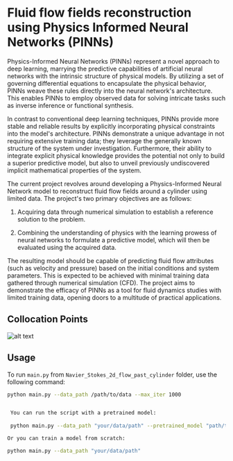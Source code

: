 # Fluid flow fields reconstruction using Physics Informed Neural Networks (PINNs)

Physics-Informed Neural Networks (PINNs) represent a novel approach to deep learning, marrying the predictive capabilities of artificial neural networks with the intrinsic structure of physical models. By utilizing a set of governing differential equations to encapsulate the physical behavior, PINNs weave these rules directly into the neural network's architecture. This enables PINNs to employ observed data for solving intricate tasks such as inverse inference or functional synthesis.

In contrast to conventional deep learning techniques, PINNs provide more stable and reliable results by explicitly incorporating physical constraints into the model's architecture. PINNs demonstrate a unique advantage in not requiring extensive training data; they leverage the generally known structure of the system under investigation. Furthermore, their ability to integrate explicit physical knowledge provides the potential not only to build a superior predictive model, but also to unveil previously undiscovered implicit mathematical properties of the system.

The current project revolves around developing a Physics-Informed Neural Network model to reconstruct fluid flow fields around a cylinder using limited data. The project's two primary objectives are as follows:

1. Acquiring data through numerical simulation to establish a reference solution to the problem.

2. Combining the understanding of physics with the learning prowess of neural networks to formulate a predictive model, which will then be evaluated using the acquired data.
   
The resulting model should be capable of predicting fluid flow attributes (such as velocity and pressure) based on the initial conditions and system parameters. This is expected to be achieved with minimal training data gathered through numerical simulation (CFD). The project aims to demonstrate the efficacy of PINNs as a tool for fluid dynamics studies with limited training data, opening doors to a multitude of practical applications.

## Collocation Points

![alt text](url_to_image "Collocation points sampling")



## Usage

To run `main.py` from `Navier_Stokes_2d_flow_past_cylinder` folder, use the following command:

```bash
python main.py --data_path /path/to/data --max_iter 1000


 You can run the script with a pretrained model:
 
 python main.py --data_path "your/data/path" --pretrained_model "path/to/pretrained/model.pth"

Or you can train a model from scratch:

python main.py --data_path "your/data/path"

